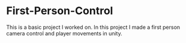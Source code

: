# First-Person-Control
This is a basic project I worked on. In this project I made a first person camera control and player movements in unity. 
